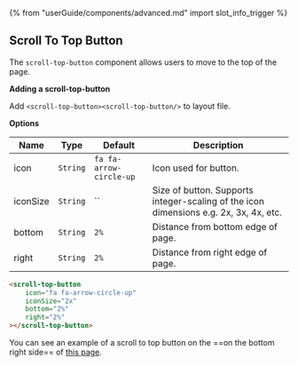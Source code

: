 {% from "userGuide/components/advanced.md" import slot_info_trigger %}

## Scroll To Top Button

<div id="content">

The ```scroll-top-button``` component allows users to move to the top of the page.

****Adding a scroll-top-button****

Add ```<scroll-top-button><scroll-top-button/>``` to layout file.

****Options****

| Name     | Type     | Default                 | Description                                                                           |
|----------|----------|-------------------------|---------------------------------------------------------------------------------------|
| icon     | `String` | `fa fa-arrow-circle-up` | Icon used for button.                                                                 |
| iconSize | `String` | ``                      | Size of button. Supports integer-scaling of the icon dimensions e.g. 2x, 3x, 4x, etc. |
| bottom   | `String` | `2%`                    | Distance from bottom edge of page.                                                    |
| right    | `String` | `2%`                    | Distance from right edge of page.                                                     |

</div>

<div id="short">

```html
<scroll-top-button
    icon="fa fa-arrow-circle-up"
    iconSize="2x"
    bottom="2%"
    right="2%"
></scroll-top-button>
```
</div>

<div id="examples" class="d-none">

You can see an example of a scroll to top button on the ==on the bottom right side== of <a target="_blank" href="{{ baseUrl }}/userGuide/formattingContents.html">this page</a>.
</div>
